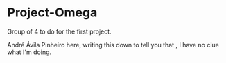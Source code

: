# Project-Omega
Group of 4 to do for the first project.

André Ávila Pinheiro here, writing this down to tell you that , I have no clue what I'm doing.

